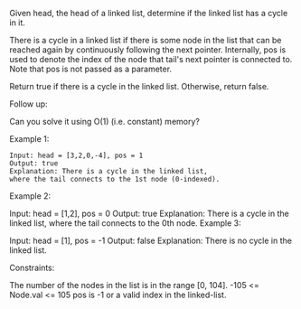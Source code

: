 Given head, the head of a linked list, determine if the linked list has a cycle in it.

There is a cycle in a linked list if there is some node
 in the list that can be reached again by continuously 
 following the next pointer. 
 Internally, pos is used to denote the 
 index of the node that tail's next pointer is connected to.
 Note that pos is not passed as a parameter.

Return true if there is a cycle in the linked list. Otherwise, return false.

Follow up:

Can you solve it using O(1) (i.e. constant) memory?

 

Example 1:

```
Input: head = [3,2,0,-4], pos = 1
Output: true
Explanation: There is a cycle in the linked list,   
where the tail connects to the 1st node (0-indexed).
```
Example 2:


Input: head = [1,2], pos = 0
Output: true
Explanation: There is a cycle in the linked list, where the tail connects to the 0th node.
Example 3:


Input: head = [1], pos = -1
Output: false
Explanation: There is no cycle in the linked list.
 

Constraints:

The number of the nodes in the list is in the range [0, 104].
-105 <= Node.val <= 105
pos is -1 or a valid index in the linked-list.
